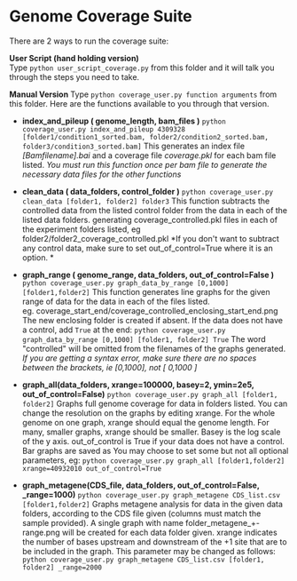 Genome Coverage Suite
===

There are 2 ways to run the coverage suite:

**User Script (hand holding version)**  
Type `python user_script_coverage.py` from this folder and it will talk you through the steps you need to take.

**Manual Version**
Type `python coverage_user.py function arguments` from this folder.
Here are the functions available to you through that version.

* **index_and_pileup ( genome_length, bam_files )**
 `python coverage_user.py index_and_pileup 4309328 [folder1/condition1_sorted.bam, folder2/condition2_sorted.bam, folder3/condition3_sorted.bam]`
This generates an index file *[Bamfilename].bai* and a coverage file *coverage.pkl* for each bam file listed.
*You must run this function once per bam file to generate the necessary data files for the other functions*

* **clean_data ( data_folders, control_folder )**
`python coverage_user.py clean_data [folder1, folder2] folder3`
This function subtracts the controlled data from the listed control folder from the data in each of the listed data folders. generating coverage_controlled.pkl files in each of the experiment folders listed, eg folder2/folder2_coverage_controlled.pkl
*If you don't want to subtract any control data, make sure to set out_of_control=True where it is an option. *

* **graph_range ( genome_range, data_folders, out_of_control=False )**
 `python coverage_user.py graph_data_by_range [0,1000] [folder1,folder2]`
This function generates line graphs for the given range of data for the data in each of the files listed.  
eg. coverage_start_end/coverage_controlled_enclosing_start_end.png The new enclosing folder is created if absent.
If the data does not have a control, add `True` at the end:
`python coverage_user.py graph_data_by_range [0,1000] [folder1, folder2] True`
The word "controlled" will be omitted from the filenames of the graphs generated.
*If you are getting a syntax error, make sure there are no spaces between the brackets, ie [0,1000], not [ 0,1000 ]*


* **graph_all(data_folders, xrange=100000, basey=2, ymin=2e5, out_of_control=False)**
`python coverage_user.py graph_all [folder1, folder2]`
Graphs full genome coverage for data in folders listed. You can change the resolution on the graphs by editing xrange. For the whole genome on one graph, xrange should equal the genome length. For many, smaller graphs, xrange should be smaller. Basey is the log scale of the y axis. out_of_control is True if your data does not have a control. Bar graphs are saved as
You may choose to set some but not all optional parameters, eg:
`python coverage_user.py graph_all [folder1,folder2] xrange=40932010 out_of_control=True` 

* **graph_metagene(CDS_file, data_folders, out_of_control=False, _range=1000)**
`python coverage_user.py graph_metagene CDS_list.csv [folder1,folder2]`
Graphs metagene analysis for data in the given data folders, according to the CDS file given (columns must match the sample provided).
A single graph with name folder_metagene_+-range.png will be created for each data folder given.
xrange indicates the number of bases upstream and downstream of the +1 site that are to be included in the graph. This parameter may be changed as follows:
`python coverage_user.py graph_metagene CDS_list.csv [folder1, folder2] _range=2000`

